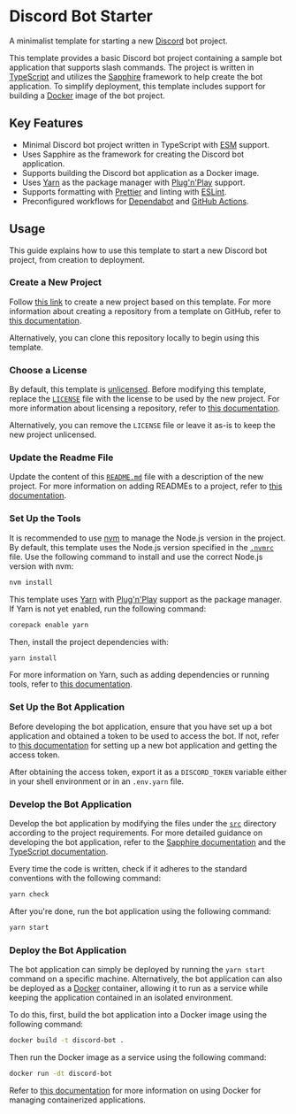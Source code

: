 # Discord Bot Starter

A minimalist template for starting a new [Discord](https://discord.com/) bot project.

This template provides a basic Discord bot project containing a sample bot application that supports slash commands. The project is written in [TypeScript](https://www.typescriptlang.org/) and utilizes the [Sapphire](https://sapphirejs.dev/) framework to help create the bot application. To simplify deployment, this template includes support for building a [Docker](https://www.docker.com/) image of the bot project.

## Key Features

- Minimal Discord bot project written in TypeScript with [ESM](https://nodejs.org/api/esm.html) support.
- Uses Sapphire as the framework for creating the Discord bot application.
- Supports building the Discord bot application as a Docker image.
- Uses [Yarn](https://yarnpkg.com/) as the package manager with [Plug'n'Play](https://yarnpkg.com/features/pnp) support.
- Supports formatting with [Prettier](https://prettier.io/) and linting with [ESLint](https://eslint.org/).
- Preconfigured workflows for [Dependabot](https://docs.github.com/en/code-security/dependabot) and [GitHub Actions](https://github.com/features/actions).

## Usage

This guide explains how to use this template to start a new Discord bot project, from creation to deployment.

### Create a New Project

Follow [this link](https://github.com/new?template_name=discord-bot-starter&template_owner=threeal) to create a new project based on this template. For more information about creating a repository from a template on GitHub, refer to [this documentation](https://docs.github.com/en/repositories/creating-and-managing-repositories/creating-a-repository-from-a-template).

Alternatively, you can clone this repository locally to begin using this template.

### Choose a License

By default, this template is [unlicensed](https://unlicense.org/). Before modifying this template, replace the [`LICENSE`](./LICENSE) file with the license to be used by the new project. For more information about licensing a repository, refer to [this documentation](https://docs.github.com/en/repositories/managing-your-repositorys-settings-and-features/customizing-your-repository/licensing-a-repository).

Alternatively, you can remove the `LICENSE` file or leave it as-is to keep the new project unlicensed.

### Update the Readme File

Update the content of this [`README.md`](./README.md) file with a description of the new project. For more information on adding READMEs to a project, refer to [this documentation](https://docs.github.com/en/repositories/managing-your-repositorys-settings-and-features/customizing-your-repository/about-readmes).

### Set Up the Tools

It is recommended to use [nvm](https://github.com/nvm-sh/nvm) to manage the Node.js version in the project. By default, this template uses the Node.js version specified in the [`.nvmrc`](./.nvmrc) file. Use the following command to install and use the correct Node.js version with nvm:

```sh
nvm install
```

This template uses [Yarn](https://yarnpkg.com/) with [Plug'n'Play](https://yarnpkg.com/features/pnp) support as the package manager. If Yarn is not yet enabled, run the following command:

```sh
corepack enable yarn
```

Then, install the project dependencies with:

```sh
yarn install
```

For more information on Yarn, such as adding dependencies or running tools, refer to [this documentation](https://yarnpkg.com/getting-started).

### Set Up the Bot Application

Before developing the bot application, ensure that you have set up a bot application and obtained a token to be used to access the bot. If not, refer to [this documentation](https://discord.com/developers/docs/quick-start/getting-started) for setting up a new bot application and getting the access token.

After obtaining the access token, export it as a `DISCORD_TOKEN` variable either in your shell environment or in an `.env.yarn` file.

### Develop the Bot Application

Develop the bot application by modifying the files under the [`src`](./src) directory according to the project requirements. For more detailed guidance on developing the bot application, refer to the [Sapphire documentation](https://sapphirejs.dev/docs/General/Welcome) and the [TypeScript documentation](https://www.typescriptlang.org/docs/).

Every time the code is written, check if it adheres to the standard conventions with the following command:

```sh
yarn check
```

After you're done, run the bot application using the following command:

```sh
yarn start
```

### Deploy the Bot Application

The bot application can simply be deployed by running the `yarn start` command on a specific machine. Alternatively, the bot application can also be deployed as a [Docker](https://www.docker.com/) container, allowing it to run as a service while keeping the application contained in an isolated environment.

To do this, first, build the bot application into a Docker image using the following command:

```sh
docker build -t discord-bot .
```

Then run the Docker image as a service using the following command:

```sh
docker run -dt discord-bot
```

Refer to [this documentation](https://docs.docker.com/guides/) for more information on using Docker for managing containerized applications.
